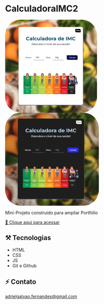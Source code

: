 # CalculadoraIMC2

<div style="display:flex"> <img align="top" alt="Preview1" height="300" style="border-radius:50px;" src="img/Tela1.png"></div>
<div> <img align="top" alt="Preview2" height="300" style="border-radius:50px;" src="img/Tela2.png"></div>

Mini-Projeto construído para ampliar Portfólio

[🔗​ Clique aqui para acessar](https://adrielfgs.github.io/CalculadoraIMC2/)

## ⚒️​ Tecnologias

- HTML
- CSS
- JS
- Git e Github

## ⚡​​ ​Contato

adrielgalvao.fernandes@gmail.com
